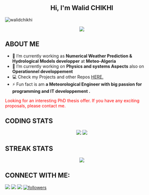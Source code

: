 <h2 align="center">Hi, I'm Walid CHIKHI</h2>

<p align="left"> <img src="https://komarev.com/ghpvc/?username=aravind9722&label=Profile%20views&color=0e75b6&style=flat" alt="walidchikhi" /> </p>

<div align='center'>
<img src='https://readme-typing-svg.herokuapp.com/?font=ubuntu&color=16A085&center=true&size=18&lines=Meteorologist+Developper%20@%20MeteoAlgerie'/>
</div>

## **ABOUT ME**

- 🔭 I’m currently working as **Numerical Weather Prediction & Hydrological Models developper** at **Meteo-Algeria**
- 🌱 I’m currently working on **Physics and systems Aspects** also on ****Operationnel developpement****
- 💻 Check my Projects and other Repos [HERE.](https://github.com/walidchikhi?tab=repositories)
- ⚡ Fun fact is am **a Meteorological Engineer with big passion for programming and IT developpement .**


<div style="color:red;">Looking for an interesting PhD thesis offer. If you have any exciting proposals, please contact me.</div>



## **CODING STATS**

<p align = 'center'>
    <img src='https://github-readme-stats-sigma-five.vercel.app/api?username=aravind-selvam&count_private=true&include_all_commits=true&show_icons=true&theme=gotham&hide_border=true&line_height=27'/>
    <img src='https://github-readme-stats-sigma-five.vercel.app/api/top-langs/?username=aravind-selvam&show_icons=true&hide=php,html,typescript,css,markdown&theme=gotham&line_height=27&hide_border=true'/>
</p>

## **STREAK STATS**

<p align = 'center'>
    <img src='https://github-readme-streak-stats.herokuapp.com/?user=aravind-selvam&theme=gotham&hide_border=true'>
</p>

## **CONNECT WITH ME**:

<p align="left">
<a href = "https://www.linkedin.com/in/walid-chikhi/"><img src="https://img.shields.io/badge/LinkedIn-0077B5?style=for-the-badge&logo=linkedin&logoColor=white"/></a>
<a href = "https://twitter.com/"><img src="https://img.shields.io/badge/Twitter-1DA1F2?style=for-the-badge&logo=twitter&logoColor=white"/></a>
<a href = "https://www.instagram.com/walid_ckh/"><img src="https://img.shields.io/badge/Instagram-E4405F?style=for-the-badge&logo=instagram&logoColor=white"/></a>
<a href='https://github.com/walidchikhi?tab=followers'>
   <img alt='followers' title='Follow Me on GitHub' src='https://custom-icon-badges.herokuapp.com/github/followers/walidchikhi?color=236ad3&labelColor=1155ba&style=for-the-badge&logo=person-add&label=Follow&logoColor=white'/>
<br>
</a>
